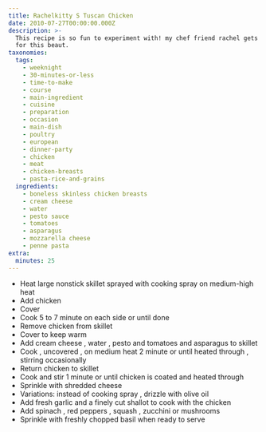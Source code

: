 ```yaml
---
title: Rachelkitty S Tuscan Chicken
date: 2010-07-27T00:00:00.000Z
description: >-
  This recipe is so fun to experiment with! my chef friend rachel gets credit
  for this beaut.
taxonomies:
  tags:
    - weeknight
    - 30-minutes-or-less
    - time-to-make
    - course
    - main-ingredient
    - cuisine
    - preparation
    - occasion
    - main-dish
    - poultry
    - european
    - dinner-party
    - chicken
    - meat
    - chicken-breasts
    - pasta-rice-and-grains
  ingredients:
    - boneless skinless chicken breasts
    - cream cheese
    - water
    - pesto sauce
    - tomatoes
    - asparagus
    - mozzarella cheese
    - penne pasta
extra:
  minutes: 25
---
```

 - Heat large nonstick skillet sprayed with cooking spray on medium-high heat
 - Add chicken
 - Cover
 - Cook 5 to 7 minute on each side or until done
 - Remove chicken from skillet
 - Cover to keep warm
 - Add cream cheese , water , pesto and tomatoes and asparagus to skillet
 - Cook , uncovered , on medium heat 2 minute or until heated through , stirring occasionally
 - Return chicken to skillet
 - Cook and stir 1 minute or until chicken is coated and heated through
 - Sprinkle with shredded cheese
 - Variations: instead of cooking spray , drizzle with olive oil
 - Add fresh garlic and a finely cut shallot to cook with the chicken
 - Add spinach , red peppers , squash , zucchini or mushrooms
 - Sprinkle with freshly chopped basil when ready to serve
